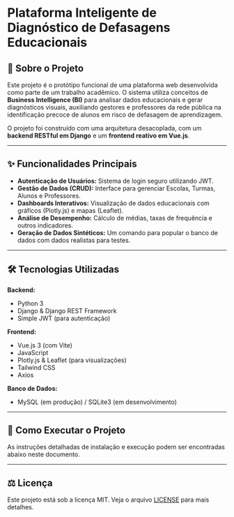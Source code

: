 # Plataforma Inteligente de Diagnóstico de Defasagens Educacionais

## 📖 Sobre o Projeto

Este projeto é o protótipo funcional de uma plataforma web desenvolvida como parte de um trabalho acadêmico. O sistema utiliza conceitos de **Business Intelligence (BI)** para analisar dados educacionais e gerar diagnósticos visuais, auxiliando gestores e professores da rede pública na identificação precoce de alunos em risco de defasagem de aprendizagem.

O projeto foi construído com uma arquitetura desacoplada, com um **backend RESTful em Django** e um **frontend reativo em Vue.js**.

---

## ✨ Funcionalidades Principais

-   **Autenticação de Usuários:** Sistema de login seguro utilizando JWT.
-   **Gestão de Dados (CRUD):** Interface para gerenciar Escolas, Turmas, Alunos e Professores.
-   **Dashboards Interativos:** Visualização de dados educacionais com gráficos (Plotly.js) e mapas (Leaflet).
-   **Análise de Desempenho:** Cálculo de médias, taxas de frequência e outros indicadores.
-   **Geração de Dados Sintéticos:** Um comando para popular o banco de dados com dados realistas para testes.

---

## 🛠️ Tecnologias Utilizadas

**Backend:**
- Python 3
- Django & Django REST Framework
- Simple JWT (para autenticação)

**Frontend:**
- Vue.js 3 (com Vite)
- JavaScript
- Plotly.js & Leaflet (para visualizações)
- Tailwind CSS
- Axios

**Banco de Dados:**
- MySQL (em produção) / SQLite3 (em desenvolvimento)

---

## 🚀 Como Executar o Projeto

As instruções detalhadas de instalação e execução podem ser encontradas abaixo neste documento.

---

## ⚖️ Licença

Este projeto está sob a licença MIT. Veja o arquivo [LICENSE](LICENSE) para mais detalhes.
